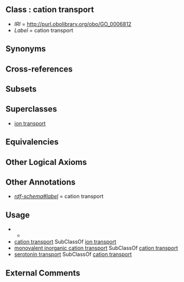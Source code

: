 
## Class : cation transport

 * *IRI* = http://purl.obolibrary.org/obo/GO_0006812
 * *Label* = cation transport

## Synonyms


## Cross-references


## Subsets


## Superclasses

 * [ion transport](../../GO/11/GO_0006811.md)

## Equivalencies


## Other Logical Axioms


## Other Annotations

 * *[rdf-schema#label](../../el/rdf-schema#label.md)* = cation transport

## Usage

 * -
 * [cation transport](../../GO/12/GO_0006812.md) SubClassOf [ion transport](../../GO/11/GO_0006811.md)
 * [monovalent inorganic cation transport](../../GO/72/GO_0015672.md) SubClassOf [cation transport](../../GO/12/GO_0006812.md)
 * [serotonin transport](../../GO/37/GO_0006837.md) SubClassOf [cation transport](../../GO/12/GO_0006812.md)

## External Comments

